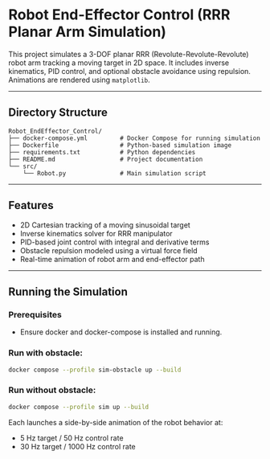 # Robot End-Effector Control (RRR Planar Arm Simulation)

This project simulates a 3-DOF planar RRR (Revolute-Revolute-Revolute) robot arm tracking a moving target in 2D space. It includes inverse kinematics, PID control, and optional obstacle avoidance using repulsion. Animations are rendered using `matplotlib`.

---

## Directory Structure

```
Robot_EndEffector_Control/
├── docker-compose.yml         # Docker Compose for running simulation
├── Dockerfile                 # Python-based simulation image
├── requirements.txt           # Python dependencies
├── README.md                  # Project documentation
└── src/
    └── Robot.py               # Main simulation script
```

---

## Features

- 2D Cartesian tracking of a moving sinusoidal target
- Inverse kinematics solver for RRR manipulator
- PID-based joint control with integral and derivative terms
- Obstacle repulsion modeled using a virtual force field
- Real-time animation of robot arm and end-effector path

---

## Running the Simulation

### Prerequisites

- Ensure docker and docker-compose is installed and running.

### Run with obstacle:

```bash
docker compose --profile sim-obstacle up --build
```
### Run without obstacle:

```bash
docker compose --profile sim up --build
```

Each launches a side-by-side animation of the robot behavior at:
- 5 Hz target / 50 Hz control rate
- 30 Hz target / 1000 Hz control rate


